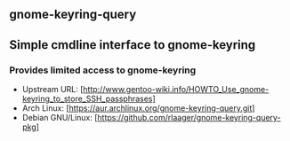 ## gnome-keyring-query

## Simple cmdline interface to gnome-keyring

### Provides limited access to gnome-keyring

* Upstream URL:       [http://www.gentoo-wiki.info/HOWTO_Use_gnome-keyring_to_store_SSH_passphrases]
* Arch Linux:         [https://aur.archlinux.org/gnome-keyring-query.git]
* Debian GNU/Linux:   [https://github.com/rlaager/gnome-keyring-query-pkg]
